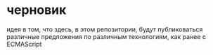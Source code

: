 # черновик
идея в том, что здесь, в этом репозитории, будут публиковаться различные предложения по различным технологиям, как ранее с ECMAScript
